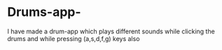 # Drums-app-

I have made a drum-app
which plays different sounds while clicking the drums and while pressing (a,s,d,f,g) keys also 
